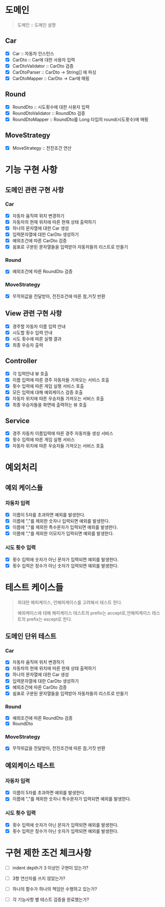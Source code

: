# 도메인

> 도메인 :: 도메인 설명

## Car

- [x] Car :: 자동차 인스턴스
- [x] CarDto :: Car에 대한 사용자 입력
- [x] CarDtoValidator :: CarDto 검증
- [x] CarDtoParser :: CarDto -> String[] 에 파싱
- [x] CarDtoMapper :: CarDto -> Car에 매핑

## Round

- [x] RoundDto :: 시도횟수에 대한 사용자 입력
- [x] RoundDtoValidator :: RoundDto 검증
- [x] RoundDtoMapper :: RoundDto를 Long 타입의 round(시도횟수)에 매핑

## MoveStrategy

- [x] MoveStrategy :: 전진조건 연산

# 기능 구현 사항

## 도메인 관련 구현 사항

### Car

- [x] 자동차 움직여 위치 변경하기
- [x] 자동차의 현재 위치에 따른 현재 상태 출력하기
- [x] 하나의 문자열에 대한 Car 생성
- [x] 입력문자열에 대한 CarDto 생성하기
- [x] 예외조건에 따른 CarDto 검증
- [x] 쉼표로 구분된 문자열들을 입력받아 자동차들의 리스트로 만들기

### Round

- [x] 예외조건에 따른 RoundDto 검증

### MoveStrategy

- [x] 무작위값을 전달받아, 전진조건에 따른 참,거짓 반환

## View 관련 구현 사항

- [x] 경주할 자동차 이름 입력 안내
- [x] 시도할 횟수 입력 안내
- [x] 시도 횟수에 따른 실행 결과
- [x] 최종 우승자 출력

## Controller

- [x] 각 입력안내 뷰 호출
- [x] 이름 입력에 따른 경주 자동차들 가져오는 서비스 호출
- [x] 횟수 입력에 따른 게임 실행 서비스 호출
- [x] 모든 입력에 대해 예외케이스 검증 호출
- [x] 자동차 위치에 따른 우승자들 가져오는 서비스 호출
- [x] 최종 우승자들을 화면에 출력하는 뷰 호출

## Service

- [x] 경주 자동차 이름입력에 따른 경주 자동차들 생성 서비스
- [x] 횟수 입력에 따른 게임 실행 서비스
- [x] 자동차 위치에 따른 우승자들 가져오는 서비스 호출

# 예외처리

## 예외 케이스들

### 자동차 입력

- [x] 이름이 5자를 초과하면 예외를 발생한다.
- [x] 이름에 ","를 제외한 숫자나 입력되면 예외를 발생한다.
- [x] 이름에 ","를 제외한 특수문자가 입력되면 예외를 발생한다.
- [x] 이름에 ","를 제외한 이모지가 입력되면 예외를 발생한다.

### 시도 횟수 입력

- [x] 횟수 입력에 숫자가 아닌 문자가 입력되면 예외를 발생한다.
- [x] 횟수 입력은 정수가 아닌 숫자가 입력되면 예외를 발생한다.

# 테스트 케이스들

> 최대한 해피케이스, 언해피케이스를 고려해서 테스트 한다.
>
> 예외케이스에 대해 해피케이스 테스트의 prefix는 accept로,언해피케이스 테스트의 prefix는 except로 한다.

## 도메인 단위 테스트

### Car

- [x] 자동차 움직여 위치 변경하기
- [x] 자동차의 현재 위치에 따른 현재 상태 출력하기
- [x] 하나의 문자열에 대한 Car 생성
- [x] 입력문자열에 대한 CarDto 생성하기
- [x] 예외조건에 따른 CarDto 검증
- [x] 쉼표로 구분된 문자열들을 입력받아 자동차들의 리스트로 만들기

### Round

- [x] 예외조건에 따른 RoundDto 검증
- [x] RoundDto

### MoveStrategy

- [x] 무작위값을 전달받아, 전진조건에 따른 참,거짓 반환

## 예외케이스 테스트

### 자동차 입력

- [x] 이름이 5자를 초과하면 예외를 발생한다.
- [x] 이름에 ","를 제외한 숫자나 특수문자가 입력되면 예외를 발생한다.

### 시도 횟수 입력

- [x] 횟수 입력에 숫자가 아닌 문자가 입력되면 예외를 발생한다.
- [x] 횟수 입력은 정수가 아닌 숫자가 입력되면 예외를 발생한다.

# 구현 제한 조건 체크사항

- [ ] indent depth가 3 이상인 구현이 있는가?
- [ ] 3항 연산자를 쓰지 않았는가?
- [ ] 하나의 함수가 하나의 책임만 수행하고 있는가?
- [ ] 각 기능사항 별 테스트 검증을 완료했는가?

